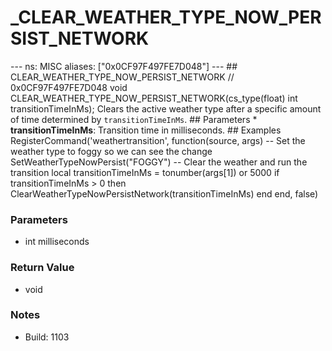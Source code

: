 # _CLEAR_WEATHER_TYPE_NOW_PERSIST_NETWORK

--- ns: MISC aliases: ["0x0CF97F497FE7D048"] --- ## CLEAR_WEATHER_TYPE_NOW_PERSIST_NETWORK  // 0x0CF97F497FE7D048 void CLEAR_WEATHER_TYPE_NOW_PERSIST_NETWORK(cs_type(float) int transitionTimeInMs);  Clears the active weather type after a specific amount of time determined by `transitionTimeInMs`.  ## Parameters * **transitionTimeInMs**: Transition time in milliseconds.  ## Examples RegisterCommand('weathertransition', function(source, args) -- Set the weather type to foggy so we can see the change SetWeatherTypeNowPersist("FOGGY") -- Clear the weather and run the transition local transitionTimeInMs = tonumber(args[1]) or 5000 if transitionTimeInMs > 0 then ClearWeatherTypeNowPersistNetwork(transitionTimeInMs) end end, false)

### Parameters
* int milliseconds

### Return Value
* void

### Notes
* Build: 1103

